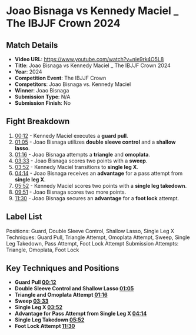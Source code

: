 # Joao Bisnaga vs Kennedy Maciel _ The IBJJF Crown 2024

## Match Details
- **Video URL**: https://www.youtube.com/watch?v=nie9rk4O5L8
- **Title**: Joao Bisnaga vs Kennedy Maciel _ The IBJJF Crown 2024
- **Year**: 2024
- **Competition Event**: The IBJJF Crown
- **Competitors**: Joao Bisnaga vs. Kennedy Maciel
- **Winner**: Joao Bisnaga
- **Submission Type**: N/A
- **Submission Finish**: No

## Fight Breakdown
1. [00:12](https://www.youtube.com/watch?v=nie9rk4O5L8&t=12) - Kennedy Maciel executes a **guard pull**.
2. [01:05](https://www.youtube.com/watch?v=nie9rk4O5L8&t=65) - Joao Bisnaga utilizes **double sleeve control** and a **shallow lasso**.
3. [01:16](https://www.youtube.com/watch?v=nie9rk4O5L8&t=76) - Joao Bisnaga attempts a **triangle** and **omoplata**.
4. [03:33](https://www.youtube.com/watch?v=nie9rk4O5L8&t=213) - Joao Bisnaga scores two points with a **sweep**.
5. [03:52](https://www.youtube.com/watch?v=nie9rk4O5L8&t=232) - Kennedy Maciel transitions to **single leg X**.
6. [04:14](https://www.youtube.com/watch?v=nie9rk4O5L8&t=254) - Joao Bisnaga receives an **advantage** for a pass attempt from **single leg X**.
7. [05:52](https://www.youtube.com/watch?v=nie9rk4O5L8&t=352) - Kennedy Maciel scores two points with a **single leg takedown**.
8. [09:51](https://www.youtube.com/watch?v=nie9rk4O5L8&t=591) - Joao Bisnaga scores two more points.
9. [11:30](https://www.youtube.com/watch?v=nie9rk4O5L8&t=690) - Joao Bisnaga secures an **advantage** for a **foot lock** attempt.

## Label List
Positions: Guard, Double Sleeve Control, Shallow Lasso, Single Leg X
Techniques: Guard Pull, Triangle Attempt, Omoplata Attempt, Sweep, Single Leg Takedown, Pass Attempt, Foot Lock Attempt
Submission Attempts: Triangle, Omoplata, Foot Lock

## Key Techniques and Positions
- **Guard Pull [00:12](https://www.youtube.com/watch?v=nie9rk4O5L8&t=12)**
- **Double Sleeve Control and Shallow Lasso [01:05](https://www.youtube.com/watch?v=nie9rk4O5L8&t=65)**
- **Triangle and Omoplata Attempt [01:16](https://www.youtube.com/watch?v=nie9rk4O5L8&t=76)**
- **Sweep [03:33](https://www.youtube.com/watch?v=nie9rk4O5L8&t=213)**
- **Single Leg X [03:52](https://www.youtube.com/watch?v=nie9rk4O5L8&t=232)**
- **Advantage for Pass Attempt from Single Leg X [04:14](https://www.youtube.com/watch?v=nie9rk4O5L8&t=254)**
- **Single Leg Takedown [05:52](https://www.youtube.com/watch?v=nie9rk4O5L8&t=352)**
- **Foot Lock Attempt [11:30](https://www.youtube.com/watch?v=nie9rk4O5L8&t=690)**